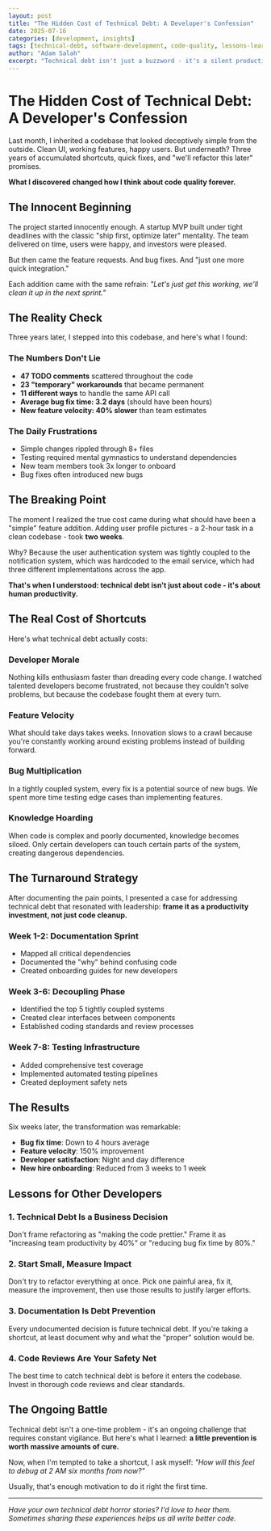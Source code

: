 ```yaml
---
layout: post
title: "The Hidden Cost of Technical Debt: A Developer's Confession"
date: 2025-07-16
categories: [development, insights]
tags: [technical-debt, software-development, code-quality, lessons-learned]
author: "Adam Salah"
excerpt: "Technical debt isn't just a buzzword - it's a silent productivity killer. Here's what I learned after inheriting a codebase with 3 years of accumulated shortcuts."
---
```


# The Hidden Cost of Technical Debt: A Developer's Confession

Last month, I inherited a codebase that looked deceptively simple from the outside. Clean UI, working features, happy users. But underneath? Three years of accumulated shortcuts, quick fixes, and "we'll refactor this later" promises.

**What I discovered changed how I think about code quality forever.**

## The Innocent Beginning

The project started innocently enough. A startup MVP built under tight deadlines with the classic "ship first, optimize later" mentality. The team delivered on time, users were happy, and investors were pleased.

But then came the feature requests. And bug fixes. And "just one more quick integration."

Each addition came with the same refrain: *"Let's just get this working, we'll clean it up in the next sprint."*

## The Reality Check

Three years later, I stepped into this codebase, and here's what I found:

### The Numbers Don't Lie
- **47 TODO comments** scattered throughout the code
- **23 "temporary" workarounds** that became permanent
- **11 different ways** to handle the same API call
- **Average bug fix time: 3.2 days** (should have been hours)
- **New feature velocity: 40% slower** than team estimates

### The Daily Frustrations
- Simple changes rippled through 8+ files
- Testing required mental gymnastics to understand dependencies
- New team members took 3x longer to onboard
- Bug fixes often introduced new bugs

## The Breaking Point

The moment I realized the true cost came during what should have been a "simple" feature addition. Adding user profile pictures - a 2-hour task in a clean codebase - took **two weeks**.

Why? Because the user authentication system was tightly coupled to the notification system, which was hardcoded to the email service, which had three different implementations across the app.

**That's when I understood: technical debt isn't just about code - it's about human productivity.**

## The Real Cost of Shortcuts

Here's what technical debt actually costs:

### Developer Morale
Nothing kills enthusiasm faster than dreading every code change. I watched talented developers become frustrated, not because they couldn't solve problems, but because the codebase fought them at every turn.

### Feature Velocity
What should take days takes weeks. Innovation slows to a crawl because you're constantly working around existing problems instead of building forward.

### Bug Multiplication
In a tightly coupled system, every fix is a potential source of new bugs. We spent more time testing edge cases than implementing features.

### Knowledge Hoarding
When code is complex and poorly documented, knowledge becomes siloed. Only certain developers can touch certain parts of the system, creating dangerous dependencies.

## The Turnaround Strategy

After documenting the pain points, I presented a case for addressing technical debt that resonated with leadership: **frame it as a productivity investment, not just code cleanup.**

### Week 1-2: Documentation Sprint
- Mapped all critical dependencies
- Documented the "why" behind confusing code
- Created onboarding guides for new developers

### Week 3-6: Decoupling Phase
- Identified the top 5 tightly coupled systems
- Created clear interfaces between components
- Established coding standards and review processes

### Week 7-8: Testing Infrastructure
- Added comprehensive test coverage
- Implemented automated testing pipelines
- Created deployment safety nets

## The Results

Six weeks later, the transformation was remarkable:

- **Bug fix time**: Down to 4 hours average
- **Feature velocity**: 150% improvement
- **Developer satisfaction**: Night and day difference
- **New hire onboarding**: Reduced from 3 weeks to 1 week

## Lessons for Other Developers

### 1. Technical Debt Is a Business Decision
Don't frame refactoring as "making the code prettier." Frame it as "increasing team productivity by 40%" or "reducing bug fix time by 80%."

### 2. Start Small, Measure Impact
Don't try to refactor everything at once. Pick one painful area, fix it, measure the improvement, then use those results to justify larger efforts.

### 3. Documentation Is Debt Prevention
Every undocumented decision is future technical debt. If you're taking a shortcut, at least document why and what the "proper" solution would be.

### 4. Code Reviews Are Your Safety Net
The best time to catch technical debt is before it enters the codebase. Invest in thorough code reviews and clear standards.

## The Ongoing Battle

Technical debt isn't a one-time problem - it's an ongoing challenge that requires constant vigilance. But here's what I learned: **a little prevention is worth massive amounts of cure.**

Now, when I'm tempted to take a shortcut, I ask myself: *"How will this feel to debug at 2 AM six months from now?"*

Usually, that's enough motivation to do it right the first time.

---

*Have your own technical debt horror stories? I'd love to hear them. Sometimes sharing these experiences helps us all write better code.*
